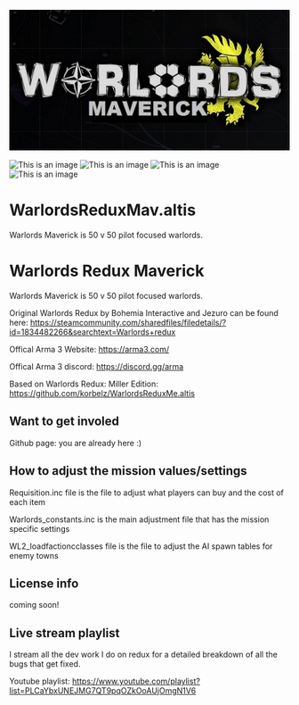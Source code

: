 ![This is an image](https://github.com/korbelz/WarlordsReduxMav.altis/blob/main/warlords_maverick.jpg)

![This is an image](	https://img.shields.io/github/issues/korbelz/WarlordsReduxMav.altis)  ![This is an image](https://img.shields.io/github/forks/korbelz/WarlordsReduxMav.altis)  ![This is an image](https://img.shields.io/github/stars/korbelz/WarlordsReduxMav.altis) 	![This is an image](	https://img.shields.io/twitter/url?url=https%3A%2F%2Fgithub.com%2Fkorbelz%2FWarlordsReduxMav.altis
)

# WarlordsReduxMav.altis
Warlords Maverick is 50 v 50 pilot focused warlords.

 # Warlords Redux Maverick 
Warlords Maverick is 50 v 50 pilot focused warlords. 

Original Warlords Redux by Bohemia Interactive and Jezuro can be found here:
https://steamcommunity.com/sharedfiles/filedetails/?id=1834482266&searchtext=Warlords+redux

Offical Arma 3 Website: https://arma3.com/

Offical Arma 3 discord:  https://discord.gg/arma

Based on Warlords Redux: Miller Edition: https://github.com/korbelz/WarlordsReduxMe.altis


## Want to get involed  

Github page: you are already here :)

## How to adjust the mission values/settings

Requisition.inc file is the file to adjust what players can buy and the cost of each item

Warlords_constants.inc is the main adjustment file that has the mission specific settings 

WL2_loadfactioncclasses file is the file to adjust the AI spawn tables for enemy towns

## License info

coming soon!

## Live stream playlist 

I stream all the dev work I do on redux for a detailed breakdown of all the bugs that get fixed. 

Youtube playlist: https://www.youtube.com/playlist?list=PLCaYbxUNEJMG7QT9pqOZkOoAUjOmgN1V6

